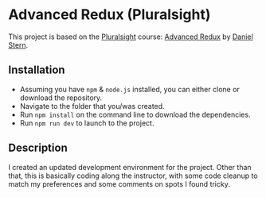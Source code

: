 # Advanced Redux (Pluralsight)
This project is based on the [Pluralsight](https://www.pluralsight.com/) course: [Advanced Redux](https://app.pluralsight.com/library/courses/flux-redux-mastering/table-of-contents) by [Daniel Stern](https://github.com/danielstern).

## Installation
* Assuming you have `npm` & `node.js` installed, you can either clone or download the repository. 
* Navigate to the folder that you/was created. 
* Run `npm install` on the command line to download the dependencies. 
* Run `npm run dev` to launch to the project.
  
## Description
I created an updated development environment for the project. Other than that, this is basically coding along the instructor, with some code cleanup to match my preferences and some comments on spots I found tricky. 
